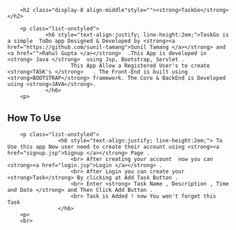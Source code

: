 		<h2 class="display-8 align-middle"style=""><strong>TaskGo</strong> </h2>
		
		<p class="list-unstyled">
 				<h6 style="text-align:justify; line-height:2em;">TaskGo is a simple  ToDo app Designed & Developed by <strong><a href="https://github.com/sunil-tamang">Sunil Tamang </a></strong> and <a href="">Rahul Gupta </a></strong>  .This App is developed in <strong> Java </strong>  using Jsp, Bootstrap, Servlet . 
 				      	This App Allow a Registered User's to create  <strong>TASK's </strong>   . The Front-End is built using <strong>BOOTSTRAP</strong> framework. The Core & BackEnd is Developed using <strong>JAVA</strong>.
 				</h6>
        <p>
    
   
   <h2 class="display-8 align-middle"style=""><strong>How To Use</strong> </h2>
		
		<p class="list-unstyled">
 					<h6 style="text-align:justify; line-height:2em;"> To Use this app New user need to create their account using <strong><a href="signup.jsp">Signup </a></strong> Page . 
 						<br> After creating your account  now you can  <strong><a href="login.jsp">Login </a></strong> .
 						<br> After Login you can create your <strong>Task</strong> By clicking at Add Task Button .
 						<br> Enter <strong> Task Name , Description , Time and Date </strong> and Then Click Add Button .
 						<br> Task is Added ! now You won't forget this Task 
 					</h6>
        <p>
        <br>
